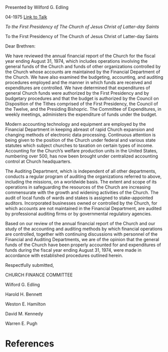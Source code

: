 Presented by Wilford G. Edling

04-1975
[Link to Talk](https://www.churchofjesuschrist.org/study/general-conference/1975/04/church-finance-committee-report?lang=eng)

_To the First Presidency of The Church of Jesus Christ of Latter-day Saints_

To the First Presidency of The Church of Jesus Christ of Latter-day Saints



Dear Brethren:



We have reviewed the annual financial report of the Church for the fiscal year ending August 31, 1974, which includes operations involving the general funds of the Church and funds of other organizations controlled by the Church whose accounts are maintained by the Financial Department of the Church. We have also examined the budgeting, accounting, and auditing procedures employed and the manner in which funds are received and expenditures are controlled. We have determined that expenditures of general Church funds were authorized by the First Presidency and by budgetary procedures and that the budget is authorized by the Council on Disposition of the Tithes comprised of the First Presidency, the Council of the Twelve, and the Presiding Bishopric. The Committee of Expenditures, in weekly meetings, administers the expenditure of funds under the budget.

Modern accounting technology and equipment are employed by the Financial Department in keeping abreast of rapid Church expansion and changing methods of electronic data processing. Continuous attention is being given to the position of the Church under federal and various state statutes which subject churches to taxation on certain types of income. Accounting for the Church’s welfare production units in the United States, numbering over 500, has now been brought under centralized accounting control at Church headquarters.

The Auditing Department, which is independent of all other departments, conducts a regular program of auditing the organizations referred to above, including the missions, on a worldwide basis. The extent and scope of its operations in safeguarding the resources of the Church are increasing commensurate with the growth and widening activities of the Church. The audit of local funds of wards and stakes is assigned to stake-appointed auditors. Incorporated businesses owned or controlled by the Church, for which accounts are not maintained in the Financial Department, are audited by professional auditing firms or by governmental regulatory agencies.

Based on our review of the annual financial report of the Church and our study of the accounting and auditing methods by which financial operations are controlled, together with continuing discussions with personnel of the Financial and Auditing Departments, we are of the opinion that the general funds of the Church have been properly accounted for and expenditures of funds during the fiscal year ending August 31, 1974, were made in accordance with established procedures outlined herein.



Respectfully submitted,

CHURCH FINANCE COMMITTEE

Wilford G. Edling

Harold H. Bennett

Weston E. Hamilton

David M. Kennedy

Warren E. Pugh

# References
